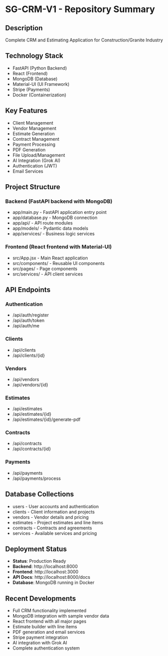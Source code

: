 # SG-CRM-V1 - Repository Summary

## Description
Complete CRM and Estimating Application for Construction/Granite Industry

## Technology Stack
- FastAPI (Python Backend)
- React (Frontend)
- MongoDB (Database)
- Material-UI (UI Framework)
- Stripe (Payments)
- Docker (Containerization)

## Key Features
- Client Management
- Vendor Management
- Estimate Generation
- Contract Management
- Payment Processing
- PDF Generation
- File Upload/Management
- AI Integration (Grok AI)
- Authentication (JWT)
- Email Services

## Project Structure

### Backend (FastAPI backend with MongoDB)
- app/main.py - FastAPI application entry point
- app/database.py - MongoDB connection
- app/api/ - API route modules
- app/models/ - Pydantic data models
- app/services/ - Business logic services

### Frontend (React frontend with Material-UI)
- src/App.jsx - Main React application
- src/components/ - Reusable UI components
- src/pages/ - Page components
- src/services/ - API client services

## API Endpoints
### Authentication
- /api/auth/register
- /api/auth/token
- /api/auth/me

### Clients
- /api/clients
- /api/clients/{id}

### Vendors
- /api/vendors
- /api/vendors/{id}

### Estimates
- /api/estimates
- /api/estimates/{id}
- /api/estimates/{id}/generate-pdf

### Contracts
- /api/contracts
- /api/contracts/{id}

### Payments
- /api/payments
- /api/payments/process


## Database Collections
- users - User accounts and authentication
- clients - Client information and projects
- vendors - Vendor details and pricing
- estimates - Project estimates and line items
- contracts - Contracts and agreements
- services - Available services and pricing

## Deployment Status
- **Status**: Production Ready
- **Backend**: http://localhost:8000
- **Frontend**: http://localhost:3000
- **API Docs**: http://localhost:8000/docs
- **Database**: MongoDB running in Docker

## Recent Developments
- Full CRM functionality implemented
- MongoDB integration with sample vendor data
- React frontend with all major pages
- Estimate builder with line items
- PDF generation and email services
- Stripe payment integration
- AI integration with Grok AI
- Complete authentication system
